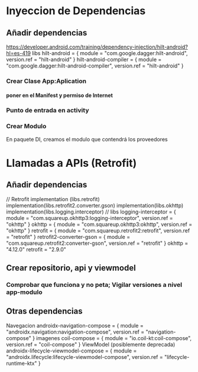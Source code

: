 # Inyeccion de Dependencias

## Añadir dependencias

https://developer.android.com/training/dependency-injection/hilt-android?hl=es-419
libs
hilt-android = { module = "com.google.dagger:hilt-android", version.ref = "hilt-android" }
hilt-android-compiler = { module = "com.google.dagger:hilt-android-compiler", version.ref = "hilt-android" }


### Crear Clase App:Aplication

#### poner en el Manifest y permiso de Internet

### Punto de entrada en activity

### Crear Modulo

En paquete DI, creamos el modulo que contendrá los proveedores

# Llamadas a APIs (Retrofit)

## Añadir dependencias
// Retrofit
implementation (libs.retrofit)
implementation(libs.retrofit2.converter.gson)
implementation(libs.okhttp)
implementation(libs.logging.interceptor)
// libs
logging-interceptor = { module = "com.squareup.okhttp3:logging-interceptor", version.ref = "okhttp" }
okhttp = { module = "com.squareup.okhttp3:okhttp", version.ref = "okhttp" }
retrofit = { module = "com.squareup.retrofit2:retrofit", version.ref = "retrofit" }
retrofit2-converter-gson = { module = "com.squareup.retrofit2:converter-gson", version.ref = "retrofit" }
okhttp = "4.12.0"
retrofit = "2.9.0"

## Crear repositorio, api y viewmodel

### Comprobar que funciona y no peta; Vigilar versiones a nivel app-modulo

## Otras dependencias
Navegacion
androidx-navigation-compose = { module = "androidx.navigation:navigation-compose", version.ref = "navigation-compose" }
imagenes
coil-compose = { module = "io.coil-kt:coil-compose", version.ref = "coil-compose" }
ViewModel (posiblemente deprecada)
androidx-lifecycle-viewmodel-compose = { module = "androidx.lifecycle:lifecycle-viewmodel-compose", version.ref = "lifecycle-runtime-ktx" }


